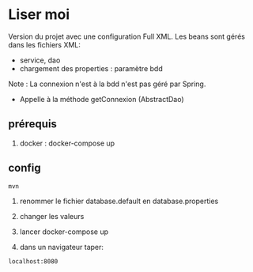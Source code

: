 # Liser moi
Version du projet avec une configuration Full XML. Les beans sont gérés dans les fichiers XML:
- service, dao
- chargement des properties : paramètre bdd

Note : 
La connexion n'est à la bdd n'est pas géré par Spring.
- Appelle à la méthode getConnexion (AbstractDao)


## prérequis
1. docker : docker-compose up

## config
```
mvn
```
1. renommer le fichier database.default en database.properties

2. changer les valeurs

3. lancer docker-compose up

4. dans un navigateur taper:
```
localhost:8080
```
